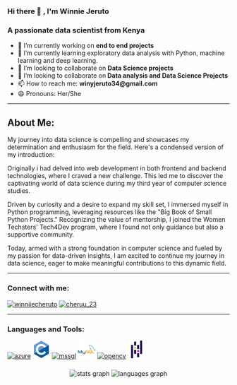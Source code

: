 ### Hi there 👋 , I'm Winnie Jeruto

<h3>A passionate data scientist from Kenya</h3>
<ul align="left">
  
  <li>🔭 I’m currently working on <strong>end to end projects</strong></li>
  <li>🌱 I’m currently learning exploratory data analysis with Python, machine learning and deep learning.</li>
  <li>👯 I’m looking to collaborate on <strong>Data Science projects</strong></li>
  <li> 👯 I’m looking to collaborate on<strong> Data analysis and Data Science Projects</strong></li>
  <li>📫 How to reach me: <strong>winyjeruto34@gmail.com</strong></li>
  <li>😄 Pronouns: Her/She</li>
</ul>

---

<h2 align="left">About Me:</h2>
<p align="left">My journey into data science is compelling and showcases my determination and enthusiasm for the field. Here's a condensed version of my introduction:</p>

<p align="left">Originally i had delved into web development in both frontend and backend technologies, where I craved a new challenge. This led me to discover the captivating world of data science during my third year of computer science studies.</p>

<p align="left">Driven by curiosity and a desire to expand my skill set, I immersed myself in Python programming, leveraging resources like the "Big Book of Small Python Projects." Recognizing the value of mentorship, I joined the Women Techsters' Tech4Dev program, where I found not only guidance but also a supportive community.</p>

<p align="left">Today, armed with a strong foundation in computer science and fueled by my passion for data-driven insights, I am excited to continue my journey in data science, eager to make meaningful contributions to this dynamic field.</p>

---

<h3 align="left">Connect with me:</h3>
<p align="left">
  <a href="https://kaggle.com/winniiecheruto" target="blank"><img align="center" src="https://raw.githubusercontent.com/rahuldkjain/github-profile-readme-generator/master/src/images/icons/Social/kaggle.svg" alt="winniiecheruto" height="30" width="40" /></a>
  <a href="https://www.leetcode.com/cheruu_23" target="blank"><img align="center" src="https://raw.githubusercontent.com/rahuldkjain/github-profile-readme-generator/master/src/images/icons/Social/leet-code.svg" alt="cheruu_23" height="30" width="40" /></a>
</p>

---

<h3 align="left">Languages and Tools:</h3>
<p align="left">
  <a href="https://azure.microsoft.com/en-in/" target="_blank" rel="noreferrer"><img src="https://www.vectorlogo.zone/logos/microsoft_azure/microsoft_azure-icon.svg" alt="azure" width="40" height="40"/></a>
  <a href="https://www.cprogramming.com/" target="_blank" rel="noreferrer"><img src="https://raw.githubusercontent.com/devicons/devicon/master/icons/c/c-original.svg" alt="c" width="40" height="40"/></a>
  <a href="https://www.microsoft.com/en-us/sql-server" target="_blank" rel="noreferrer"><img src="https://www.svgrepo.com/show/303229/microsoft-sql-server-logo.svg" alt="mssql" width="40" height="40"/></a>
  <a href="https://www.mysql.com/" target="_blank" rel="noreferrer"><img src="https://raw.githubusercontent.com/devicons/devicon/master/icons/mysql/mysql-original-wordmark.svg" alt="mysql" width="40" height="40"/></a>
  <a href="https://opencv.org/" target="_blank" rel="noreferrer"><img src="https://www.vectorlogo.zone/logos/opencv/opencv-icon.svg" alt="opencv" width="40" height="40"/></a>
  <a href="https://pandas.pydata.org/" target="_blank" rel="noreferrer"><img src="https://raw.githubusercontent.com/devicons/devicon/2ae2a900d2f041da66e950e4d48052658d850630/icons/pandas/pandas-original.svg" alt="pandas" width="40" height="40"/></a>
</p>


###

<div align="center">
  <img src="https://github-readme-stats.vercel.app/api?username=Cheruugit&hide_title=false&hide_rank=false&show_icons=true&include_all_commits=true&count_private=true&disable_animations=false&theme=dracula&locale=en&hide_border=false" height="200" alt="stats graph"  />
  <img src="https://github-readme-stats.vercel.app/api/top-langs?username=Cheruugit&locale=en&hide_title=false&layout=compact&card_width=400&langs_count=5&theme=dracula&hide_border=false" height="200" alt="languages graph"  />
</div>

###






